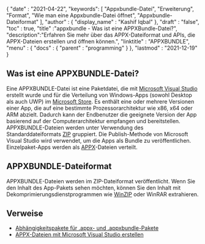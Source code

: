 {
  "date" : "2021-04-22",
  "keywords": [ "Appxbundle-Datei", "Erweiterung", "Format", "Wie man eine Appxbundle-Datei öffnet", "Appxbundle-Dateiformat" ],
  "author" : {
    "display_name" : "Kashif Iqbal"
},
  "draft" : "false",
  "toc" : true,
  "title" :"appxbundle - Was ist eine APPXBundle-Datei?",
  "description":"Erfahren Sie mehr über das APPX-Dateiformat und APIs, die APPX-Dateien erstellen und öffnen können.",
  "linktitle" : "APPXBUNDLE",
  "menu" : {
    "docs" : {
      "parent" : "programming"
}
},
  "lastmod" : "2021-12-19"
}

## Was ist eine APPXBUNDLE-Datei?

Eine APPXBUNDLE-Datei ist eine Paketdatei, die mit [Microsoft Visual Studio](https://visualstudio.microsoft.com/) erstellt wurde und für die Verteilung von Windows-Apps (sowohl Desktop als auch UWP) im [Microsoft Store](https://apps.microsoft.com/store/apps). Es enthält eine oder mehrere Versionen einer App, die auf eine bestimmte Prozessorarchitektur wie x86, x64 oder ARM abzielt. Dadurch kann der Endbenutzer die geeignete Version der App basierend auf der Computerarchitektur empfangen und bereitstellen. APPXBUNDLE-Dateien werden unter Verwendung des Standarddateiformats [ZIP](/de/compression/zip/) gruppiert. Die Publish-Methode von Microsoft Visual Studio wird verwendet, um die Apps als Bundle zu veröffentlichen. Einzelpaket-Apps werden als [APPX](/de/programming/appx/)-Dateien verteilt.

## APPXBUNDLE-Dateiformat

APPXBUNDLE-Dateien werden im ZIP-Dateiformat veröffentlicht. Wenn Sie den Inhalt des App-Pakets sehen möchten, können Sie den Inhalt mit Dekomprimierungsdienstprogrammen wie [WinZIP](https://www.winzip.com/en/) oder WinRAR extrahieren.

## Verweise

* [Abhängigkeitspakete für .appx- und .appxbundle-Pakete](https://www.ibm.com/docs/en/maas360?topic=catalog-dependency-packages-appx-appxbundle-packages)
* [APPX-Dateien mit Microsoft Visual Studio erstellen](https://learn.microsoft.com/en-us/windows/msix/desktop/vs-package-overview)

